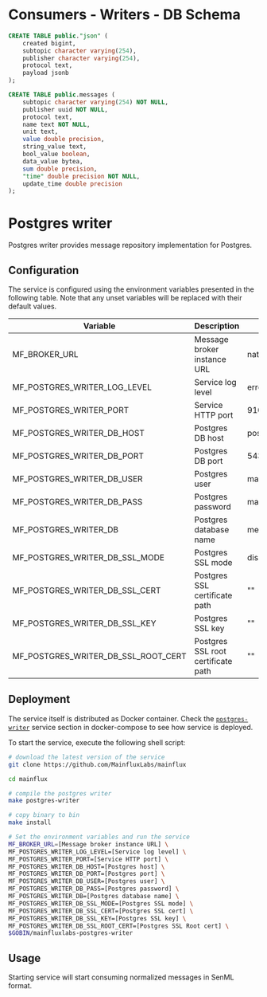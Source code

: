 # Consumers - Writers - DB Schema

```sql
CREATE TABLE public."json" (
    created bigint,
    subtopic character varying(254),
    publisher character varying(254),
    protocol text,
    payload jsonb
);

CREATE TABLE public.messages (
    subtopic character varying(254) NOT NULL,
    publisher uuid NOT NULL,
    protocol text,
    name text NOT NULL,
    unit text,
    value double precision,
    string_value text,
    bool_value boolean,
    data_value bytea,
    sum double precision,
    "time" double precision NOT NULL,
    update_time double precision
);
```

# Postgres writer

Postgres writer provides message repository implementation for Postgres.

## Configuration

The service is configured using the environment variables presented in the
following table. Note that any unset variables will be replaced with their
default values.

| Variable                            | Description                        | Default               |
|-------------------------------------|------------------------------------|-----------------------|
| MF_BROKER_URL                       | Message broker instance URL        | nats://localhost:4222 |
| MF_POSTGRES_WRITER_LOG_LEVEL        | Service log level                  | error                 |
| MF_POSTGRES_WRITER_PORT             | Service HTTP port                  | 9104                  |
| MF_POSTGRES_WRITER_DB_HOST          | Postgres DB host                   | postgres              |
| MF_POSTGRES_WRITER_DB_PORT          | Postgres DB port                   | 5432                  |
| MF_POSTGRES_WRITER_DB_USER          | Postgres user                      | mainflux              |
| MF_POSTGRES_WRITER_DB_PASS          | Postgres password                  | mainflux              |
| MF_POSTGRES_WRITER_DB               | Postgres database name             | messages              |
| MF_POSTGRES_WRITER_DB_SSL_MODE      | Postgres SSL mode                  | disabled              |
| MF_POSTGRES_WRITER_DB_SSL_CERT      | Postgres SSL certificate path      | ""                    |
| MF_POSTGRES_WRITER_DB_SSL_KEY       | Postgres SSL key                   | ""                    |
| MF_POSTGRES_WRITER_DB_SSL_ROOT_CERT | Postgres SSL root certificate path | ""                    |

## Deployment

The service itself is distributed as Docker container. Check the [`postgres-writer`](https://github.com/MainfluxLabs/mainflux/blob/master/docker/addons/postgres-writer/docker-compose.yml#L34-L59) service section in docker-compose to see how service is deployed.

To start the service, execute the following shell script:

```bash
# download the latest version of the service
git clone https://github.com/MainfluxLabs/mainflux

cd mainflux

# compile the postgres writer
make postgres-writer

# copy binary to bin
make install

# Set the environment variables and run the service
MF_BROKER_URL=[Message broker instance URL] \
MF_POSTGRES_WRITER_LOG_LEVEL=[Service log level] \
MF_POSTGRES_WRITER_PORT=[Service HTTP port] \
MF_POSTGRES_WRITER_DB_HOST=[Postgres host] \
MF_POSTGRES_WRITER_DB_PORT=[Postgres port] \
MF_POSTGRES_WRITER_DB_USER=[Postgres user] \
MF_POSTGRES_WRITER_DB_PASS=[Postgres password] \
MF_POSTGRES_WRITER_DB=[Postgres database name] \
MF_POSTGRES_WRITER_DB_SSL_MODE=[Postgres SSL mode] \
MF_POSTGRES_WRITER_DB_SSL_CERT=[Postgres SSL cert] \
MF_POSTGRES_WRITER_DB_SSL_KEY=[Postgres SSL key] \
MF_POSTGRES_WRITER_DB_SSL_ROOT_CERT=[Postgres SSL Root cert] \
$GOBIN/mainfluxlabs-postgres-writer
```

## Usage

Starting service will start consuming normalized messages in SenML format.
